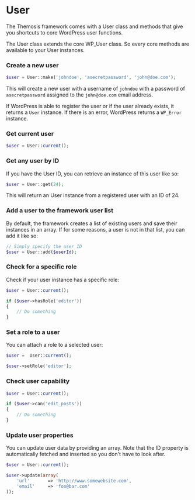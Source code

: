 User
====

The Themosis framework comes with a User class and methods that give you shortcuts to core WordPress user functions.

The User class extends the core WP_User class. So every core methods are available to your User instances.

### Create a new user

```php
$user = User::make('johndoe', 'asecretpassword', 'john@doe.com');
```

This will create a new user with a username of `johndoe` with a password of  `asecretpassword` assigned to the `john@doe.com` email address.

If WordPress is able to register the user or if the user already exists, it returns a `User` instance. If there is an error, WordPress returns a `WP_Error` instance.

### Get current user

```php
$user = User::current();
```

### Get any user by ID

If you have the User ID, you can retrieve an instance of this user like so:

```php
$user = User::get(24);
```

This will return an User instance from a registered user with an ID of 24.

### Add a user to the framework user list

By default, the framework creates a list of existing users and save their instances in an array. If for some reasons, a user is not in that list, you can add it like so:

```php
// Simply specify the user ID
$user = User::add($userId);
```

### Check for a specific role

Check if your user instance has a specific role:

```php
$user = User::current();

if ($user->hasRole('editor'))
{
	// Do something
}
```

### Set a role to a user

You can attach a role to a selected user:

```php
$user =  User::current();

$user->setRole('editor');
```

### Check user capability

```php
$user = User::current();

if ($user->can('edit_posts'))
{
	// Do something
}
```

### Update user properties

You can update user data by providing an array. Note that the ID property is automatically fetched and inserted so you don't have to look after.

```php
$user = User::current();

$user->update(array(
	'url'		=> 'http://www.somewebsite.com',
	'email'		=> 'foo@bar.com'
));
```
